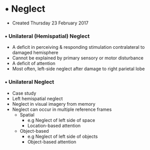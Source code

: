 # • Neglect

* Created Thursday 23 February 2017


### • Unilateral (Hemispatial) Neglect

* A deficit in perceiving & responding stimulation contralateral to damaged hemisphere
* Cannot be explained by primary sensory or motor disturbance
* A deficit of attention
* Most often, left-side neglect after damage to right parietal lobe


### • Unilateral Neglect

* Case study
* Left hemispatial neglect
* Neglect in visual imagery from memory
* Neglect can occur in multiple reference frames
	* Spatial
		* e.g Neglect of left side of space
		* Location-based attention
	* Object-based
		* e.g Neglect of left side of objects
		* Object-based attention



